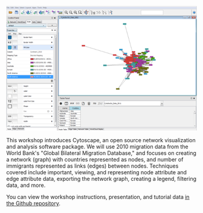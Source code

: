 [![Photo of Complex Data slide showing Cytoscape Graphical User Interface](images/cytoscapedoc.png)](https://github.com/clarkdatalabs/cytoscape)

This workshop introduces Cytoscape, an open source network visualization and analysis software package. We will use 2010 migration data from the World Bank's "Global Bilateral Migration Database," and focuses on creating a network (graph) with countries represented as nodes, and number of immigrants represented as links (edges) between nodes. Techniques covered include important, viewing, and representing node attribute and edge attribute data, exporting the network graph, creating a legend, filtering data, and more.

You can view the workshop instructions, presentation, and tutorial data [in the Github repository](https://github.com/clarkdatalabs/cytoscape).
